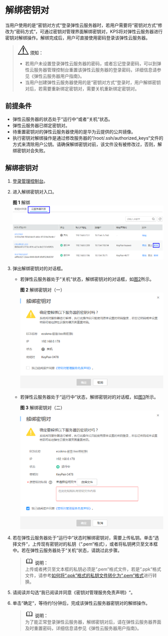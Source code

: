 # 解绑密钥对<a name="dew_01_0077"></a>

当用户使用的是“密钥对方式“登录弹性云服务器时，若用户需要将“密钥对方式“修改为“密码方式“，可通过密钥对管理界面解绑密钥对，KPS将对弹性云服务器进行密钥对解绑操作。解绑完成后，用户可直接使用密码登录该弹性云服务器。

>![](public_sys-resources/icon-notice.gif) **须知：**   
>-   若用户未设置登录弹性云服务器的密码，或者忘记登录密码，可以到弹性云服务器管理控制台重置该弹性云服务器的登录密码，详细信息请参见《弹性云服务器用户指南》。  
>-   当用户创建弹性云服务器使用的是“密钥对方式“登录时，用户解绑密钥对后，若需要重新绑定密钥对，需要关机重新绑定密钥对。  

## 前提条件<a name="s631c2d6eb7e8488bae760005cdce61f1"></a>

-   弹性云服务器的状态处于“运行中“或者“关机“状态。
-   弹性云服务器已绑定密钥对。
-   待重置密钥对的弹性云服务器使用的是华为云提供的公共镜像。
-   执行密钥对解绑操作是通过修改服务器的“/root/.ssh/authorized\_keys“文件的方式来清除用户公钥。请确保解绑密钥对前，该文件没有被修改过，否则，解绑密钥对会失败。

## 解绑密钥对<a name="sa12d74ca787a4f8e9dba92ef42c5696a"></a>

1.  [登录管理控制台](https://console.huaweicloud.com)。

1.  进入解绑密钥对入口。

    **图 1**  解绑<a name="fig95181421152"></a>  
    ![](figures/解绑.png "解绑")

2.  弹出解绑密钥对的对话框。
    -   若弹性云服务器处于“关机“状态，解绑密钥对的对话框，如[图2](#fd0ef5804e8bf4257aae3f8bb0fdc5034)所示。

        **图 2**  解绑密钥对（一）<a name="fd0ef5804e8bf4257aae3f8bb0fdc5034"></a>  
        ![](figures/解绑密钥对（一）.png "解绑密钥对（一）")

    -   若弹性云服务器处于“运行中“状态，解绑密钥对的对话框，如[图3](#fa839acc6a14a47188e3625bfd874ebac)所示。

        **图 3**  解绑密钥对（二）<a name="fa839acc6a14a47188e3625bfd874ebac"></a>  
        ![](figures/解绑密钥对（二）.png "解绑密钥对（二）")

3.  若在弹性云服务器处于“运行中“状态时解绑密钥对，需要上传私钥。单击“选择文件“，上传现有密钥对的私钥（“.pem“格式），或者将私钥拷贝至文本框中。若在弹性云服务器处于“关机“状态，请跳过此步骤。

    >![](public_sys-resources/icon-note.gif) **说明：**   
    >上传或者拷贝至文本框的私钥必须是“.pem“格式文件，若是“.ppk“格式文件，请参考[如何将“.ppk”格式的私钥文件转化为“.pem”格式](https://support.huaweicloud.com/dew_faq/dew_01_0099.html)进行转换。  

4.  请阅读并勾选“我已阅读并同意《密钥对管理服务免责声明》“。
5.  单击“确定“，等待约1分钟后，完成该弹性云服务器密钥对的解绑操作。

    >![](public_sys-resources/icon-note.gif) **说明：**   
    >为了能正常登录弹性云服务器，解绑密钥对后，请在弹性云服务器界面及时重置密码，详细信息请参见《弹性云服务器用户指南》。  


